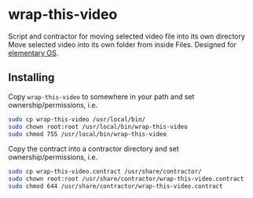 # wrap-this-video
Script and contractor for moving selected video file into its own directory
Move selected video into its own folder from inside Files. Designed for [elementary OS](https://elementary.io).


## Installing

Copy `wrap-this-video` to somewhere in your path and set ownership/permissions, i.e.

```bash
sudo cp wrap-this-video /usr/local/bin/
sudo chown root:root /usr/local/bin/wrap-this-video
sudo chmod 755 /usr/local/bin/wrap-this-video
```

Copy the contract into a contractor directory and set ownership/permissions, i.e.

```bash
sudo cp wrap-this-video.contract /usr/share/contractor/
sudo chown root:root /usr/share/contractor/wrap-this-video.contract
sudo chmod 644 /usr/share/contractor/wrap-this-video.contract
